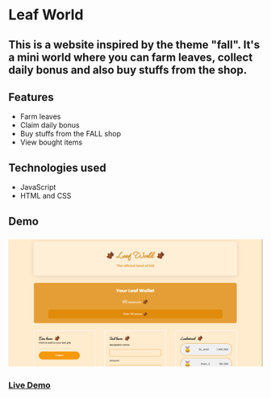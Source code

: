 # Leaf World
## This is a website inspired by the theme "fall". It's a mini world where you can farm leaves, collect daily bonus and also buy stuffs from the shop. 

## Features
* Farm leaves
* Claim daily bonus
* Buy stuffs from the FALL shop
* View bought items

## Technologies used
* JavaScript 
* HTML and CSS

## Demo
### ![alt text](page.png)
### [Live Demo](https://rococo-bublanina-0f0a5b.netlify.app/)
